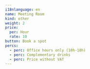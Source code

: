 ```yaml
---
i18nlanguage: en
name: Meeting Room
kind: other
weight: 2
price:
  per: Hour
  rate: 10
button: Book a spot
percs:
  - perc: Office hours only (10h-18h)
  - perc: Complementary drinks
  - perc: Price without VAT
---
```

